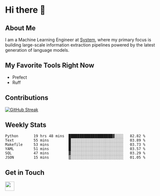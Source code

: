 # Hi there 👋

## About Me
I am a Machine Learning Engineer at [System](https://www.system.com), where my primary focus is building large-scale information extraction pipelines powered by the latest generation of language models.

## My Favorite Tools Right Now
- Prefect
- Ruff


## Contributions
[![GitHub Streak](https://streak-stats.demolab.com/?user=naingthet&theme=dark)](https://git.io/streak-stats)


## Weekly Stats
<!--START_SECTION:waka-->

```text
Python       19 hrs 48 mins  ████████████████████▓░░░░   82.82 %
Text         55 mins         █░░░░░░░░░░░░░░░░░░░░░░░░   03.89 %
Makefile     53 mins         █░░░░░░░░░░░░░░░░░░░░░░░░   03.73 %
YAML         51 mins         █░░░░░░░░░░░░░░░░░░░░░░░░   03.57 %
SQL          47 mins         ▓░░░░░░░░░░░░░░░░░░░░░░░░   03.29 %
JSON         15 mins         ▒░░░░░░░░░░░░░░░░░░░░░░░░   01.05 %
```

<!--END_SECTION:waka-->

## Get in Touch
<p align='left'>
<!-- <a href="https://naingthet.github.io/"><img height="30" src="https://img.shields.io/badge/Portfolio-%230077B5.svg?style=for-the-badge&logoColor=white"></a>&nbsp;&nbsp; -->
<a href="https://www.linkedin.com/in/thet-naing/"><img height="30" src="https://img.shields.io/badge/linkedin-%230077B5.svg?style=for-the-badge&logo=linkedin&logoColor=white"></a>&nbsp;&nbsp;
</p>
